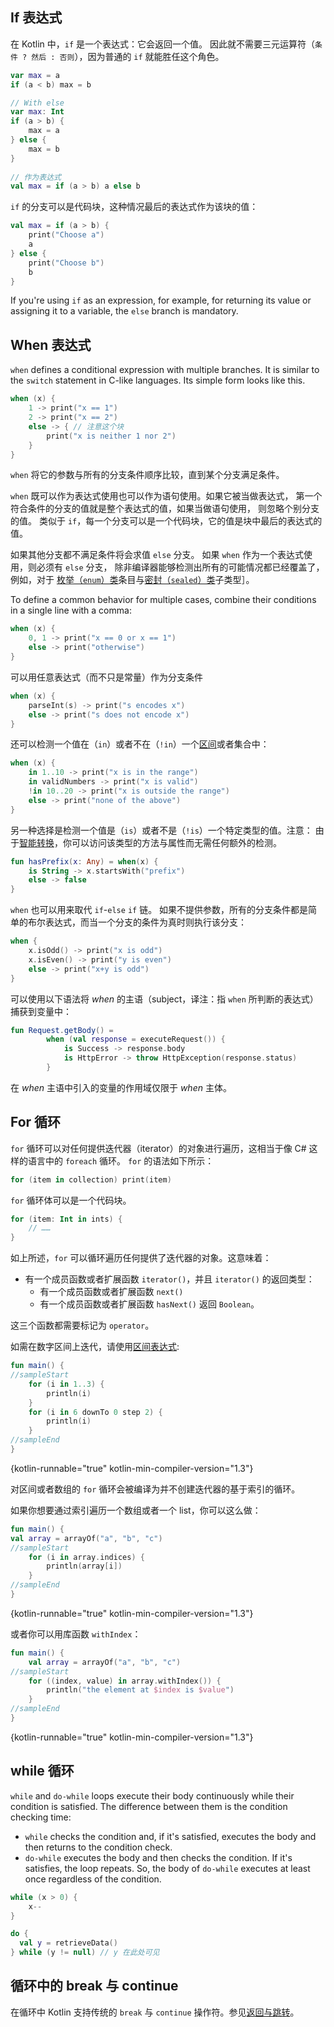 [//]: # (title: Conditions and loops)

## If 表达式

在 Kotlin 中，`if` 是一个表达式：它会返回一个值。
因此就不需要三元运算符（`条件 ? 然后 : 否则`），因为普通的 `if` 就能胜任这个角色。

```kotlin
var max = a 
if (a < b) max = b

// With else 
var max: Int
if (a > b) {
    max = a
} else {
    max = b
}
 
// 作为表达式
val max = if (a > b) a else b
```

`if` 的分支可以是代码块，这种情况最后的表达式作为该块的值：

```kotlin
val max = if (a > b) {
    print("Choose a")
    a
} else {
    print("Choose b")
    b
}
```

If you're using `if` as an expression, for example, for returning its value or
assigning it to a variable, the `else` branch is mandatory.

## When 表达式

`when` defines a conditional expression with multiple branches. It is similar to the `switch` statement in C-like languages.
Its simple form looks like this.

```kotlin
when (x) {
    1 -> print("x == 1")
    2 -> print("x == 2")
    else -> { // 注意这个块
        print("x is neither 1 nor 2")
    }
}
```

`when` 将它的参数与所有的分支条件顺序比较，直到某个分支满足条件。

`when` 既可以作为表达式使用也可以作为语句使用。如果它被当做表达式，
第一个符合条件的分支的值就是整个表达式的值，如果当做语句使用，
则忽略个别分支的值。 类似于 `if`，每一个分支可以是一个代码块，它的值<!--
-->是块中最后的表达式的值。

如果其他分支都不满足条件将会求值 `else` 分支。
如果 `when` 作为一个表达式使用，则必须有 `else` 分支，
除非编译器能够检测出所有的可能情况都已经覆盖了，
例如，对于 [枚举（`enum`）类](enum-classes.md)条目与[密封（`sealed`）类](sealed-classes.md)子类型］。

To define a common behavior for multiple cases, combine their conditions in a single line with a comma: 

```kotlin
when (x) {
    0, 1 -> print("x == 0 or x == 1")
    else -> print("otherwise")
}
```

可以用任意表达式（而不只是常量）作为分支条件

```kotlin
when (x) {
    parseInt(s) -> print("s encodes x")
    else -> print("s does not encode x")
}
```

还可以检测一个值在（`in`）或者不在（`!in`）一个[区间](ranges.md)或者集合中：

```kotlin
when (x) {
    in 1..10 -> print("x is in the range")
    in validNumbers -> print("x is valid")
    !in 10..20 -> print("x is outside the range")
    else -> print("none of the above")
}
```

另一种选择是检测一个值是（`is`）或者不是（`!is`）一个特定类型的值。注意：
由于[智能转换](typecasts.md#智能转换)，你可以访问该类型的方法与属性而无需<!--
-->任何额外的检测。

```kotlin
fun hasPrefix(x: Any) = when(x) {
    is String -> x.startsWith("prefix")
    else -> false
}
```

`when` 也可以用来取代 `if`-`else` `if` 链。
如果不提供参数，所有的分支条件都是简单的布尔表达式，而当一个分支的条件为真时则执行该分支：

```kotlin
when {
    x.isOdd() -> print("x is odd")
    x.isEven() -> print("y is even")
    else -> print("x+y is odd")
}
```

可以使用以下语法将 *when* 的主语（subject，译注：指 `when` 所判断的表达式）捕获到变量中：

```kotlin
fun Request.getBody() =
        when (val response = executeRequest()) {
            is Success -> response.body
            is HttpError -> throw HttpException(response.status)
        }
```

在 *when* 主语中引入的变量的作用域仅限于 *when* 主体。

## For 循环

`for` 循环可以对任何提供迭代器（iterator）的对象进行遍历，这相当于像 C# 这样的语言中的 `foreach` 循环。
`for` 的语法如下所示：

```kotlin
for (item in collection) print(item)
```

`for` 循环体可以是一个代码块。

```kotlin
for (item: Int in ints) {
    // ……
}
```

如上所述，`for` 可以循环遍历任何提供了迭代器的对象。这意味着：

* 有一个成员函数或者扩展函数 `iterator()`，并且 `iterator()` 的返回类型：
  * 有一个成员函数或者扩展函数 `next()`
  * 有一个成员函数或者扩展函数 `hasNext()` 返回 `Boolean`。

这三个函数都需要标记为 `operator`。

如需在数字区间上迭代，请使用[区间表达式](ranges.md):

```kotlin
fun main() {
//sampleStart
    for (i in 1..3) {
        println(i)
    }
    for (i in 6 downTo 0 step 2) {
        println(i)
    }
//sampleEnd
}
```
{kotlin-runnable="true" kotlin-min-compiler-version="1.3"}

对区间或者数组的 `for` 循环会被编译为并不创建迭代器的基于索引的循环。

如果你想要通过索引遍历一个数组或者一个 list，你可以这么做：

```kotlin
fun main() {
val array = arrayOf("a", "b", "c")
//sampleStart
    for (i in array.indices) {
        println(array[i])
    }
//sampleEnd
}
```
{kotlin-runnable="true" kotlin-min-compiler-version="1.3"}

或者你可以用库函数 `withIndex`：

```kotlin
fun main() {
    val array = arrayOf("a", "b", "c")
//sampleStart
    for ((index, value) in array.withIndex()) {
        println("the element at $index is $value")
    }
//sampleEnd
}
```
{kotlin-runnable="true" kotlin-min-compiler-version="1.3"}

## while 循环

`while` and `do-while` loops execute their body continuously while their condition is satisfied.
The difference between them is the condition checking time:
* `while` checks the condition and, if it's satisfied, executes the body and then returns to the condition check.
* `do-while` executes the body and then checks the condition. If it's satisfies, the loop repeats. So, the body of `do-while`
executes at least once regardless of the condition. 

```kotlin
while (x > 0) {
    x--
}

do {
  val y = retrieveData()
} while (y != null) // y 在此处可见
```

## 循环中的 break 与 continue

在循环中 Kotlin 支持传统的 `break` 与 `continue` 操作符。参见[返回与跳转](returns.md)。

